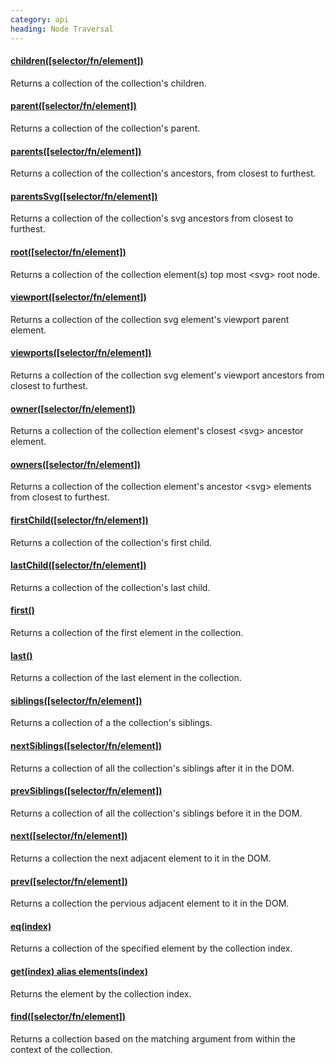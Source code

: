 ```yaml
--- 
category: api
heading: Node Traversal
---
```


#### [children([selector/fn/element])](/api/children/)

Returns a collection of the collection's children.

#### [parent([selector/fn/element])](/api/parent/)

Returns a collection of the collection's parent.

#### [parents([selector/fn/element])](/api/parents/)

Returns a collection of the collection's ancestors, from closest to furthest.

#### [parentsSvg([selector/fn/element])](/api/parentsSvg/)

Returns a collection of the collection's svg ancestors from closest to furthest.

#### [root([selector/fn/element])](/api/root/)

Returns a collection of the collection element(s) top most &lt;svg&gt; root node.

#### [viewport([selector/fn/element])](/api/viewport/)

Returns a collection of the collection svg element's viewport parent element.

#### [viewports([selector/fn/element])](/api/viewports/)

Returns a collection of the collection svg element's viewport ancestors from 
closest to furthest.

#### [owner([selector/fn/element])](/api/owner/)

Returns a collection of the collection element's closest &lt;svg&gt; ancestor 
element.

#### [owners([selector/fn/element])](/api/owners/)

Returns a collection of the collection element's ancestor &lt;svg&gt; elements 
from closest to furthest.

#### [firstChild([selector/fn/element])](/api/firstChild/)

Returns a collection of the collection's first child.

#### [lastChild([selector/fn/element])](/api/lastChild/)

Returns a collection of the collection's last child.

#### [first()](/api/first/)

Returns a collection of the first element in the collection.

#### [last()](/api/last/)

Returns a collection of the last element in the collection.

#### [siblings([selector/fn/element])](/api/siblings/)

Returns a collection of a the collection's siblings.

#### [nextSiblings([selector/fn/element])](/api/nextSiblings/)

Returns a collection of all the collection's siblings after it in 
the DOM.

#### [prevSiblings([selector/fn/element])](/api/prevSiblings/)

Returns a collection of all the collection's siblings before it in
the DOM.

#### [next([selector/fn/element])](/api/next/)

Returns a collection the next adjacent element to it in the DOM.

#### [prev([selector/fn/element])](/api/prev/)

Returns a collection the pervious adjacent element to it in the 
DOM.

#### [eq(index)](/api/eq/)

Returns a collection of the specified element by the collection index.

#### [get(index) alias elements(index)](/api/get/)

Returns the element by the collection index.

#### [find([selector/fn/element])](/api/find/)

Returns a collection based on the matching argument from within the context of the collection.
